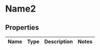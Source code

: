 
# Name2

## Properties
Name | Type | Description | Notes
------------ | ------------- | ------------- | -------------



